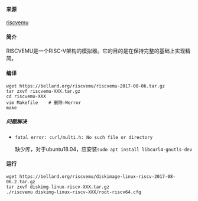#### 来源

[riscvemu](https://bellard.org/riscvemu/)

#### 简介

RISCVEMU是一个RISC-V架构的模拟器。它的目的是在保持完整的基础上实现精简。

#### 编译

```shell
wget https://bellard.org/riscvemu/riscvemu-2017-08-06.tar.gz
tar zxvf riscvemu-XXX.tar.gz
cd riscvemu-XXX
vim Makefile	# 删除-Werror
make
```

##### 问题解决

- `fatal error: curl/multi.h: No such file or directory`

  缺少库，对于ubuntu18.04，应安装`sudo apt install libcurl4-gnutls-dev`

#### 运行

```
wget https://bellard.org/riscvemu/diskimage-linux-riscv-2017-08-06.2.tar.gz
tar zxvf diskimg-linux-riscv-XXX.tar.gz
./riscvemu diskimg-linux-riscv-XXX/root-riscv64.cfg
```

